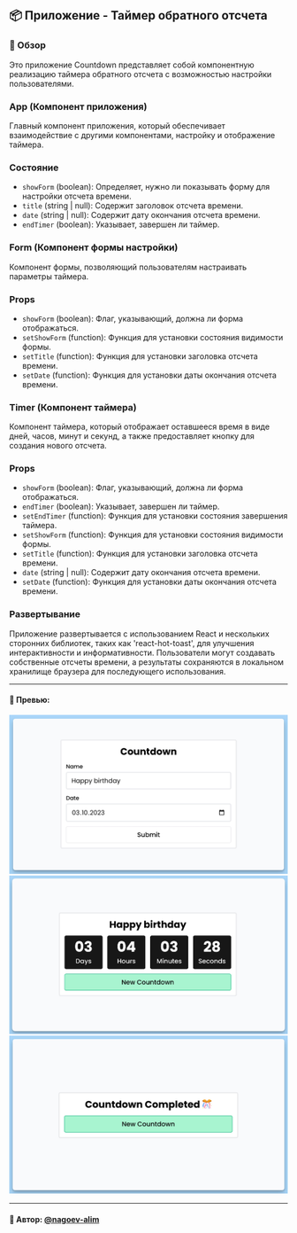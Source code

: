 ## 📦 Приложение - Таймер обратного отсчета

### 🚀 Обзор
Это приложение Countdown представляет собой компонентную реализацию таймера обратного отсчета с возможностью настройки пользователями.

### App (Компонент приложения)

Главный компонент приложения, который обеспечивает взаимодействие с другими компонентами, настройку и отображение таймера.

### Состояние

- `showForm` (boolean): Определяет, нужно ли показывать форму для настройки отсчета времени.
- `title` (string | null): Содержит заголовок отсчета времени.
- `date` (string | null): Содержит дату окончания отсчета времени.
- `endTimer` (boolean): Указывает, завершен ли таймер.

### Form (Компонент формы настройки)

Компонент формы, позволяющий пользователям настраивать параметры таймера.

### Props

- `showForm` (boolean): Флаг, указывающий, должна ли форма отображаться.
- `setShowForm` (function): Функция для установки состояния видимости формы.
- `setTitle` (function): Функция для установки заголовка отсчета времени.
- `setDate` (function): Функция для установки даты окончания отсчета времени.

### Timer (Компонент таймера)

Компонент таймера, который отображает оставшееся время в виде дней, часов, минут и секунд, а также предоставляет кнопку для создания нового отсчета.

### Props

- `showForm` (boolean): Флаг, указывающий, должна ли форма отображаться.
- `endTimer` (boolean): Указывает, завершен ли таймер.
- `setEndTimer` (function): Функция для установки состояния завершения таймера.
- `setShowForm` (function): Функция для установки состояния видимости формы.
- `setTitle` (function): Функция для установки заголовка отсчета времени.
- `date` (string | null): Содержит дату окончания отсчета времени.
- `setDate` (function): Функция для установки даты окончания отсчета времени.

### Развертывание

Приложение развертывается с использованием React и нескольких сторонних библиотек, таких как 'react-hot-toast', для улучшения интерактивности и информативности. Пользователи могут создавать собственные отсчеты времени, а результаты сохраняются в локальном хранилище браузера для последующего использования.


---
#### 🌄 Превью:
![Превью](public/images/preview_01.jpg)
![Превью](public/images/preview_02.jpg)
![Превью](public/images/preview_03.jpg)

-----
#### 🙌 Автор: [@nagoev-alim](https://github.com/nagoev-alim)

